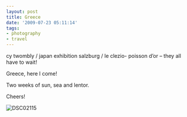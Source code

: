```yaml
---
layout: post
title: Greece
date: '2009-07-23 05:11:14'
tags:
- photography
- travel
---
```



cy twombly / japan exhibition salzburg / le clezio- poisson d’or – they all have to wait!

Greece, here I come!

Two weeks of sun, sea and lentor.

Cheers!

![DSC02115](http://wpgf.files.wordpress.com/2009/07/dsc02115.jpg "DSC02115")



